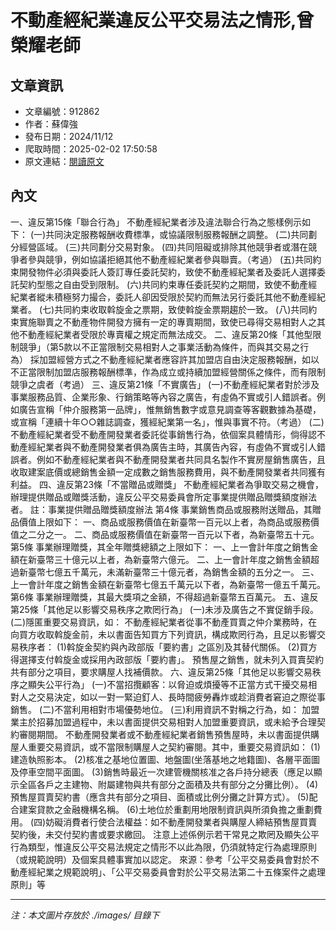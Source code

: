 # 不動產經紀業違反公平交易法之情形,曾榮耀老師

## 文章資訊
- 文章編號：912862
- 作者：蘇偉強
- 發布日期：2024/11/12
- 爬取時間：2025-02-02 17:50:58
- 原文連結：[閱讀原文](https://real-estate.get.com.tw/Columns/detail.aspx?no=912862)

## 內文
一、違反第15條「聯合行為」
不動產經紀業者涉及違法聯合行為之態樣例示如下：
(一)共同決定服務報酬收費標準，或協議限制服務報酬之調整。
(二)共同劃分經營區域。
(三)共同劃分交易對象。
(四)共同阻礙或排除其他競爭者或潛在競爭者參與競爭，例如協議拒絕其他不動產經紀業者參與聯賣。（考過）
(五)共同約束開發物件必須與委託人簽訂專任委託契約，致使不動產經紀業者及委託人選擇委託契約型態之自由受到限制。
(六)共同約束專任委託契約之期間，致使不動產經紀業者縱未積極努力撮合，委託人卻因受限於契約而無法另行委託其他不動產經紀業者。
(七)共同約束收取斡旋金之票期，致使斡旋金票期趨於一致。
(八)共同約束實施聯賣之不動產物件開發方擁有一定的專賣期間，致使已尋得交易相對人之其他不動產經紀業者受限於專賣權之規定而無法成交。
二、違反第20條「其他型限制競爭」（第5款以不正當限制交易相對人之事業活動為條件，而與其交易之行為）
採加盟經營方式之不動產經紀業者應容許其加盟店自由決定服務報酬，如以不正當限制加盟店服務報酬標準，作為成立或持續加盟經營關係之條件，而有限制競爭之虞者（考過）
三、違反第21條「不實廣告」
(一)不動產經紀業者對於涉及事業服務品質、企業形象、行銷策略等內容之廣告，有虛偽不實或引人錯誤者。例如廣告宣稱「仲介服務第一品牌」，惟無銷售數字或意見調查等客觀數據為基礎，或宣稱「連續十年○○雜誌調查，獲經紀業第一名」，惟與事實不符。（考過）
(二)不動產經紀業者受不動產開發業者委託從事銷售行為，依個案具體情形，倘得認不動產經紀業者與不動產開發業者俱為廣告主時，其廣告內容，有虛偽不實或引人錯誤者。例如不動產經紀業者與不動產開發業者共同具名製作不實房屋銷售廣告，且收取建案底價或總銷售金額一定成數之銷售服務費用，與不動產開發業者共同獲有利益。
四、違反第23條「不當贈品或贈獎」
不動產經紀業者為爭取交易之機會，辦理提供贈品或贈獎活動，違反公平交易委員會所定事業提供贈品贈獎額度辦法者。
註：事業提供贈品贈獎額度辦法
第4條 事業銷售商品或服務附送贈品，其贈品價值上限如下：
一、商品或服務價值在新臺幣一百元以上者，為商品或服務價值之二分之一。
二、商品或服務價值在新臺幣一百元以下者，為新臺幣五十元。
第5條 事業辦理贈獎，其全年贈獎總額之上限如下：
一、上一會計年度之銷售金額在新臺幣三十億元以上者，為新臺幣六億元。
二、上一會計年度之銷售金額超過新臺幣七億五千萬元，未滿新臺幣三十億元者，為銷售金額的五分之一。
三、上一會計年度之銷售金額在新臺幣七億五千萬元以下者，為新臺幣一億五千萬元。
第6條 事業辦理贈獎，其最大獎項之金額，不得超過新臺幣五百萬元。
五、違反第25條「其他足以影響交易秩序之欺罔行為」
(一)未涉及廣告之不實促銷手段。
(二)隱匿重要交易資訊，如：
不動產經紀業者從事不動產買賣之仲介業務時，在向買方收取斡旋金前，未以書面告知買方下列資訊，構成欺罔行為，且足以影響交易秩序者：
(1)斡旋金契約與內政部版「要約書」之區別及其替代關係。
(2)買方得選擇支付斡旋金或採用內政部版「要約書」。
預售屋之銷售，就未列入買賣契約共有部分之項目，要求購屋人找補價款。
六、違反第25條「其他足以影響交易秩序之顯失公平行為」
(一)不當招攬顧客：以脅迫或煩擾等不正當方式干擾交易相對人之交易決定，如以一對一緊迫釘人、長時間疲勞轟炸或趁消費者窘迫之際從事銷售。
(二)不當利用相對市場優勢地位。
(三)利用資訊不對稱之行為，如：
加盟業主於招募加盟過程中，未以書面提供交易相對人加盟重要資訊，或未給予合理契約審閱期間。
不動產開發業者或不動產經紀業者銷售預售屋時，未以書面提供購屋人重要交易資訊，或不當限制購屋人之契約審閱。其中，重要交易資訊如：
(1)建造執照影本。
(2)核准之基地位置圖、地盤圖(坐落基地之地籍圖)、各層平面圖及停車空間平面圖。
(3)銷售時最近一次建管機關核准之各戶持分總表（應足以顯示全區各戶之主建物、附屬建物與共有部分之面積及共有部分之分攤比例）。
(4)預售屋買賣契約書（應含共有部分之項目、面積或比例分攤之計算方式）。
(5)配合建案貸款之金融機構名稱。
(6)土地位於重劃用地限制資訊與所須負擔之重劃費用。
(四)妨礙消費者行使合法權益：如不動產開發業者與購屋人締結預售屋買賣契約後，未交付契約書或要求繳回。
注意上述係例示若干常見之欺罔及顯失公平行為類型，惟違反公平交易法規定之情形不以此為限，仍須就特定行為處理原則（或規範說明）及個案具體事實加以認定。
來源：參考「公平交易委員會對於不動產經紀業之規範說明」、「公平交易委員會對於公平交易法第二十五條案件之處理原則」等

---
*注：本文圖片存放於 ./images/ 目錄下*
